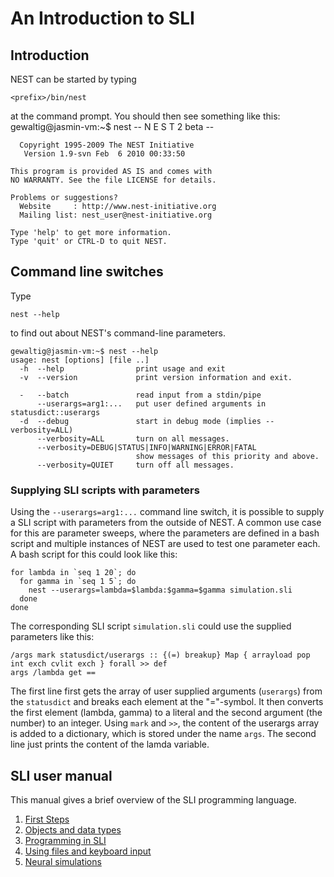 An Introduction to SLI
======================

Introduction
------------

NEST can be started by typing

    <prefix>/bin/nest

at the command prompt. You should then see something like this:
    gewaltig@jasmin-vm:~$ nest
                -- N E S T 2 beta --

      Copyright 1995-2009 The NEST Initiative
       Version 1.9-svn Feb  6 2010 00:33:50

    This program is provided AS IS and comes with
    NO WARRANTY. See the file LICENSE for details.

    Problems or suggestions?
      Website     : http://www.nest-initiative.org
      Mailing list: nest_user@nest-initiative.org

    Type 'help' to get more information.
    Type 'quit' or CTRL-D to quit NEST.

Command line switches
---------------------

Type

    nest --help

to find out about NEST's command-line parameters.

    gewaltig@jasmin-vm:~$ nest --help
    usage: nest [options] [file ..]
      -h  --help                print usage and exit
      -v  --version             print version information and exit.

      -   --batch               read input from a stdin/pipe
          --userargs=arg1:...   put user defined arguments in statusdict::userargs
      -d  --debug               start in debug mode (implies --verbosity=ALL)
          --verbosity=ALL       turn on all messages.
          --verbosity=DEBUG|STATUS|INFO|WARNING|ERROR|FATAL
                                show messages of this priority and above.
          --verbosity=QUIET     turn off all messages.

### Supplying SLI scripts with parameters

Using the `--userargs=arg1:...` command line switch, it is possible to supply a
SLI script with parameters from the outside of NEST. A common use case for this
are parameter sweeps, where the parameters are defined in a bash script and
multiple instances of NEST are used to test one parameter each.
A bash script for this could look like this:

    for lambda in `seq 1 20`; do
      for gamma in `seq 1 5`; do
        nest --userargs=lambda=$lambda:$gamma=$gamma simulation.sli
      done
    done

The corresponding SLI script `simulation.sli` could use the supplied parameters
like this:

    /args mark statusdict/userargs :: {(=) breakup} Map { arrayload pop int exch cvlit exch } forall >> def
    args /lambda get ==

The first line first gets the array of user supplied arguments (`userargs`) from
the `statusdict` and breaks each element at the "="-symbol. It then converts the
first element (lambda, gamma) to a literal and the second argument (the number)
to an integer. Using `mark` and `>>`, the content of the userargs array is added
to a dictionary, which is stored under the name `args`. The second line just
prints the content of the lamda variable.

SLI user manual
---------------

This manual gives a brief overview of the SLI programming language.

1.  [First Steps](../first_steps/index.html "First Steps")
2.  [Objects and data types](../objects_and_data_types/index.html "Objects and data types")
3.  [Programming in SLI](../programming_in_sli/index.html "Programming in SLI")
4.  [Using files and keyboard input](../using_files_and_keyboard_input/index.html "Using files and keyboard input")
5.  [Neural simulations](../neural_simulations/index.html "Neural simulations")
